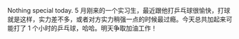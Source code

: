 Nothing special today.
5 月刚来的一个实习生，最近跟他打乒乓球很愉快，打球就是这样，实力差不多，或者对方实力稍强一点的时候最过瘾。今天总共加起来可能打了 1 个小时的乒乓球，哈哈。明天争取加油工作！
